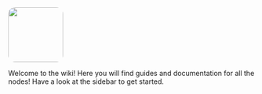 <img src="https://i.imgur.com/rrpYQ5s.png" style="height: 8em; border-radius: 1em;"/>

Welcome to the wiki! Here you will find guides and documentation for all the nodes! Have a look at the sidebar to get started.